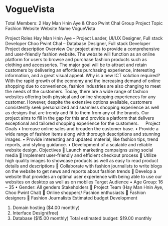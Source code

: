# VogueVista
Total Members: 2	Hay Man Hnin Aye & Choo Pwint Chal
Group Project Topic	Fashion Website
Website Name	VogueVista

Project Roles
Hay Man Hnin Aye – Project Leader, UI/UX Designer, Full stack Developer
Choo Pwint Chal – Database Designer, Full stack Developer
Project description
Overview
Our project aims to provide a comprehensive and user-friendly fashion website. The website will function as an online platform for users to browse and purchase fashion products such as clothing and accessories. The major goal will be to attract and retain customers by delivering an effortless purchasing experience, interesting information, and a great visual appeal.
Why is a new ICT solution required?
With the rapid growth of the economy and the increasing demand of online shopping due to convenience, fashion industries are also changing to meet the needs of the customers. Today, there are a wide range of fashion websites offering both physical and online shopping experiences for any customer. 
However, despite the extensive options available, customers consistently seek personalized and seamless shopping experience as well as designs that are trendy and fit to them from any of the brands. Our project aims to fill in the gap for this and provide a platform that delivers exceptional and tailored shopping experience for the customers.
 
Project Goals
•	Increase online sales and broaden the customer base.
•	Provide a wide range of fashion items along with thorough descriptions and stunning images.
•	Provide interesting and updated material, like fashion tips, trend reports, and styling guidance.
•	Development of a scalable and reliable website design.
Objectives
	Launch marketing campaigns using social media
	Implement user-friendly and efficient checkout process
	Utilize high quality images to showcase products as well as easy to read product details and descriptions
	Collaborate with fashion journalists to write blogs on the website to get news and reports about fashion trends
	Develop a website that provides an optimal user experience with being able to use our websites on desktop as well as on mobiles
Target Audience
•	Age Group: 16 – 35
•	Gender: All genders
Stakeholders
	Project Team (Hay Man Hnin Aye, Choo Pwint Chal)
	Online shoppers/ Fashion enthusiasts
	Fashion designers
	Fashion Journalists
Estimated budget
Development
1.	Domain hosting ($4.00 monthly)
2.	Interface Design(free)
3.	Database ($15.00 monthly)
Total estimated budget: $19.00 monthly
